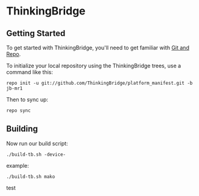 ThinkingBridge
===========


Getting Started
---------------

To get started with ThinkingBridge, you'll need to get
familiar with [Git and Repo](http://source.android.com/download/using-repo).

To initialize your local repository using the ThinkingBridge trees, use a command like this:

    repo init -u git://github.com/ThinkingBridge/platform_manifest.git -b jb-mr1

Then to sync up:

    repo sync

Building
--------

Now run our build script:

    ./build-tb.sh -device-

example:

    ./build-tb.sh mako


test
